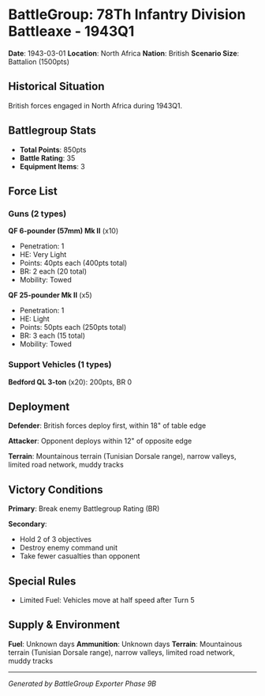 # BattleGroup: 78Th Infantry Division Battleaxe - 1943Q1

**Date**: 1943-03-01
**Location**: North Africa
**Nation**: British
**Scenario Size**: Battalion (1500pts)

## Historical Situation

British forces engaged in North Africa during 1943Q1.

## Battlegroup Stats

- **Total Points**: 850pts
- **Battle Rating**: 35
- **Equipment Items**: 3

## Force List

### Guns (2 types)

**QF 6-pounder (57mm) Mk II** (x10)
- Penetration: 1
- HE: Very Light
- Points: 40pts each (400pts total)
- BR: 2 each (20 total)
- Mobility: Towed

**QF 25-pounder Mk II** (x5)
- Penetration: 1
- HE: Light
- Points: 50pts each (250pts total)
- BR: 3 each (15 total)
- Mobility: Towed

### Support Vehicles (1 types)

**Bedford QL 3-ton** (x20): 200pts, BR 0

## Deployment

**Defender**: British forces deploy first, within 18" of table edge

**Attacker**: Opponent deploys within 12" of opposite edge

**Terrain**: Mountainous terrain (Tunisian Dorsale range), narrow valleys, limited road network, muddy tracks

## Victory Conditions

**Primary**: Break enemy Battlegroup Rating (BR)

**Secondary**:
- Hold 2 of 3 objectives
- Destroy enemy command unit
- Take fewer casualties than opponent

## Special Rules

- Limited Fuel: Vehicles move at half speed after Turn 5

## Supply & Environment

**Fuel**: Unknown days
**Ammunition**: Unknown days
**Terrain**: Mountainous terrain (Tunisian Dorsale range), narrow valleys, limited road network, muddy tracks

---

*Generated by BattleGroup Exporter Phase 9B*
